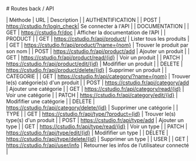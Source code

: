 # Routes back / API

| Méthode | URL | Description |
| AUTHENTIFICATION |
| POST | https://cstudio.fr/login_check| Se connecter à l'API |
| DOCUMENTATION |
| GET | https://cstudio.fr/doc | Afficher la documentation de l’API |
| PRODUCT |
| GET | https://cstudio.fr/api/product/ | Lister tous les produits |
| GET | https://cstudio.fr/api/product/?name={nom} | Trouver le produit par son nom |
| POST | https://cstudio.fr/api/product/add | Ajouter un produit |
| GET | https://cstudio.fr/api/product/read/{id} | Voir un produit |
| PATCH | https://cstudio.fr/api/product/edit/{id} | Modififier un produit |
| DELETE | https://cstudio.fr/api/product/delete/{id} | Supprimer un produit |
| CATEGORIE |
| GET | https://cstudio.fr/api/category/?name={nom} | Trouver le(s) catégorie(s) d'un produit |
| POST | https://cstudio.fr/api/category/add | Ajouter une catégorie |
| GET | https://cstudio.fr/api/category/read/{id} | Voir une catégorie |
| PATCH | https://cstudio.fr/api/category/edit/{id} | Modififier une catégorie |
| DELETE | https://cstudio.fr/api/category/delete/{id} | Supprimer une catégorie |
| TYPE |
| GET | https://cstudio.fr/api/type/?product={id} | Trouver le(s) type(s) d'un produit |
| POST | https://cstudio.fr/api/type/add | Ajouter un type |
| GET | https://cstudio.fr/api/type/read/{id} | Voir un type |
| PATCH | https://cstudio.fr/api/type/edit/{id} | Modififier un type |
| DELETE | https://cstudio.fr/api/type/delete/{id} | Supprimer un type |
| USER |
| GET | https://cstudio.fr/api/user/info | Retourner les infos de l’utilisateur connecté |
